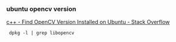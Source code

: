 ### ubuntu opencv version


[c++ - Find OpenCV Version Installed on Ubuntu - Stack Overflow](https://stackoverflow.com/questions/8804064/find-opencv-version-installed-on-ubuntu/12536170 "c++ - Find OpenCV Version Installed on Ubuntu - Stack Overflow")




```shell
 dpkg -l | grep libopencv

```
